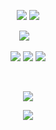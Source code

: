 <p align="center"
  
  ![](https://files.catbox.moe/25c75w.png)
  ![](https://komarev.com/ghpvc/?username=your-github-username&color=FFD1DC&label=hi!&abbreviated=true)
<p align="center"

  
![](https://files.catbox.moe/g9esuc.gif)‎ ‎ ‎ ‎ 
<p align="center"
  
 ![](https://files.catbox.moe/q1uywv.png) ![](https://files.catbox.moe/2zppnj.png) ![](https://files.catbox.moe/jyw88m.png) 

<p align="center"

  ‎
<p align="center"
  
![](https://files.catbox.moe/8i1l99.jpeg)
<p align="center"

  ![](https://files.catbox.moe/unooq7.png)
    
  
